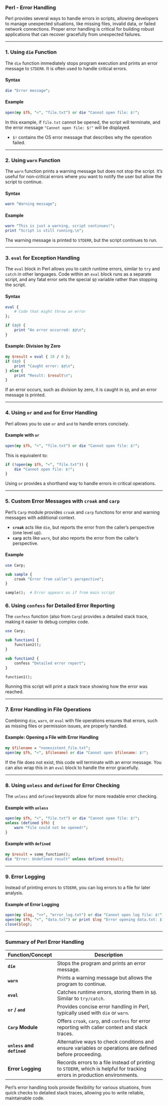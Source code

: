 ### Perl - Error Handling

Perl provides several ways to handle errors in scripts, allowing developers to manage unexpected situations, like missing files, invalid data, or failed network connections. Proper error handling is critical for building robust applications that can recover gracefully from unexpected failures.

---

### 1. **Using `die` Function**

The `die` function immediately stops program execution and prints an error message to `STDERR`. It is often used to handle critical errors.

#### Syntax

```perl
die "Error message";
```

#### Example

```perl
open(my $fh, "<", "file.txt") or die "Cannot open file: $!";
```

In this example, if `file.txt` cannot be opened, the script will terminate, and the error message `"Cannot open file: $!"` will be displayed.

- `$!` contains the OS error message that describes why the operation failed.

---

### 2. **Using `warn` Function**

The `warn` function prints a warning message but does not stop the script. It’s useful for non-critical errors where you want to notify the user but allow the script to continue.

#### Syntax

```perl
warn "Warning message";
```

#### Example

```perl
warn "This is just a warning, script continues!";
print "Script is still running.\n";
```

The warning message is printed to `STDERR`, but the script continues to run.

---

### 3. **`eval` for Exception Handling**

The `eval` block in Perl allows you to catch runtime errors, similar to `try` and `catch` in other languages. Code within an `eval` block runs as a separate script, and any fatal error sets the special `$@` variable rather than stopping the script.

#### Syntax

```perl
eval {
    # Code that might throw an error
};

if ($@) {
    print "An error occurred: $@\n";
}
```

#### Example: Division by Zero

```perl
my $result = eval { 10 / 0 };
if ($@) {
    print "Caught error: $@\n";
} else {
    print "Result: $result\n";
}
```

If an error occurs, such as division by zero, it is caught in `$@`, and an error message is printed.

---

### 4. **Using `or` and `and` for Error Handling**

Perl allows you to use `or` and `and` to handle errors concisely.

#### Example with `or`

```perl
open(my $fh, "<", "file.txt") or die "Cannot open file: $!";
```

This is equivalent to:

```perl
if (!open(my $fh, "<", "file.txt")) {
    die "Cannot open file: $!";
}
```

Using `or` provides a shorthand way to handle errors in critical operations.

---

### 5. **Custom Error Messages with `croak` and `carp`**

Perl’s `Carp` module provides `croak` and `carp` functions for error and warning messages with additional context.

- **`croak`** acts like `die`, but reports the error from the caller’s perspective (one level up).
- **`carp`** acts like `warn`, but also reports the error from the caller’s perspective.

#### Example

```perl
use Carp;

sub sample {
    croak "Error from caller’s perspective";
}

sample();  # Error appears as if from main script
```

### 6. **Using `confess` for Detailed Error Reporting**

The `confess` function (also from `Carp`) provides a detailed stack trace, making it easier to debug complex code.

```perl
use Carp;

sub function1 {
    function2();
}

sub function2 {
    confess "Detailed error report";
}

function1();
```

Running this script will print a stack trace showing how the error was reached.

---

### 7. **Error Handling in File Operations**

Combining `die`, `warn`, or `eval` with file operations ensures that errors, such as missing files or permission issues, are properly handled.

#### Example: Opening a File with Error Handling

```perl
my $filename = "nonexistent_file.txt";
open(my $fh, "<", $filename) or die "Cannot open $filename: $!";
```

If the file does not exist, this code will terminate with an error message. You can also wrap this in an `eval` block to handle the error gracefully.

---

### 8. **Using `unless` and `defined` for Error Checking**

The `unless` and `defined` keywords allow for more readable error checking.

#### Example with `unless`

```perl
open(my $fh, "<", "file.txt") or die "Cannot open file: $!";
unless (defined $fh) {
    warn "File could not be opened!";
}
```

#### Example with `defined`

```perl
my $result = some_function();
die "Error: Undefined result" unless defined $result;
```

---

### 9. **Error Logging**

Instead of printing errors to `STDERR`, you can log errors to a file for later analysis.

#### Example of Error Logging

```perl
open(my $log, ">>", "error_log.txt") or die "Cannot open log file: $!";
open(my $fh, "<", "data.txt") or print $log "Error opening data.txt: $!\n";
close($log);
```

---

### Summary of Perl Error Handling

| **Function/Concept**     | **Description**                                                                                                                                   |
|--------------------------|---------------------------------------------------------------------------------------------------------------------------------------------------|
| **`die`**                | Stops the program and prints an error message.                                                                                                   |
| **`warn`**               | Prints a warning message but allows the program to continue.                                                                                     |
| **`eval`**               | Catches runtime errors, storing them in `$@`. Similar to `try/catch`.                                                                            |
| **`or` / `and`**         | Provides concise error handling in Perl, typically used with `die` or `warn`.                                                                   |
| **`Carp` Module**        | Offers `croak`, `carp`, and `confess` for error reporting with caller context and stack traces.                                                 |
| **`unless` and `defined`** | Alternative ways to check conditions and ensure variables or operations are defined before proceeding.                                         |
| **Error Logging**        | Records errors to a file instead of printing to `STDERR`, which is helpful for tracking errors in production environments.                       |

Perl’s error handling tools provide flexibility for various situations, from quick checks to detailed stack traces, allowing you to write reliable, maintainable code.
